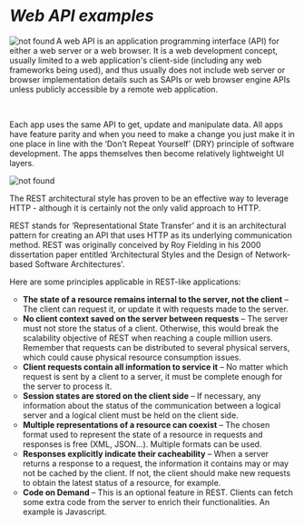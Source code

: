 <h1><i> Web API examples</i></h1>
<img src="http://cybarlab.com/wp-content/uploads/2015/03/webapi.png" alt="not found" title="shaurma" align="left"/>
<p>A web API is an application programming interface (API) for either a web server or a web browser. It is a web development concept, usually limited to a web application's client-side (including any web frameworks being used), and thus usually does not include web server or browser implementation details such as SAPIs or web browser engine APIs unless publicly accessible by a remote web application.</p>
</br>
<p>Each app uses the same API to get, update and manipulate data. All apps have feature parity and when you need to make a change you just make it in one place in line with the ‘Don’t Repeat Yourself’ (DRY) principle of software development. The apps themselves then become relatively lightweight UI layers.</p>
<img src="https://cloud.githubusercontent.com/assets/25085025/25303971/8b01694a-276e-11e7-997e-8510cb31f802.PNG" alt="not found" title="qyabab"/>
<p>The REST architectural style has proven to be an effective way to leverage HTTP - although it is certainly not the only valid approach to HTTP.</p>
<p>REST stands for ‘Representational State Transfer’ and it is an architectural pattern for creating an API that uses HTTP as its underlying communication method. REST was originally conceived by Roy Fielding in his 2000 dissertation paper entitled ‘Architectural Styles and the Design of Network-based Software Architectures’.</p>
<span>Here are some principles applicable in REST-like applications:</span>
<ul type="circle">
<li><b>The state of a resource remains internal to the server, not the client</b> – The client can request it, or update it with requests made to the server.</li>
<li><b>No client context saved on the server between requests</b> – The server must not store the status of a client. Otherwise, this would break the scalability objective of REST when reaching a couple million users. Remember that requests can be distributed to several physical servers, which could cause physical resource consumption issues.</li>
<li><b>Client requests contain all information to service it</b> – No matter which request is sent by a client to a server, it must be complete enough for the server to process it.</li>
<li><b>Session states are stored on the client side</b> – If necessary, any information about the status of the communication between a logical server and a logical client must be held on the client side.</li>
<li><b>Multiple representations of a resource can coexist</b> – The chosen format used to represent the state of a resource in requests and responses is free (XML, JSON…). Multiple formats can be used.</li>
<li><b>Responses explicitly indicate their cacheability</b> – When a server returns a response to a request, the information it contains may or may not be cached by the client. If not, the client should make new requests to obtain the latest status of a resource, for example.</li>
<li><b>Code on Demand</b> – This is an optional feature in REST. Clients can fetch some extra code from the server to enrich their functionalities. An example is Javascript.</li>
</ul>
